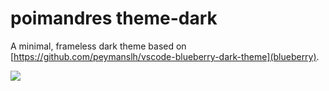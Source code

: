 # poimandres theme-dark

A minimal, frameless dark theme based on [https://github.com/peymanslh/vscode-blueberry-dark-theme](blueberry).

![](assets/pmndrs.webp)